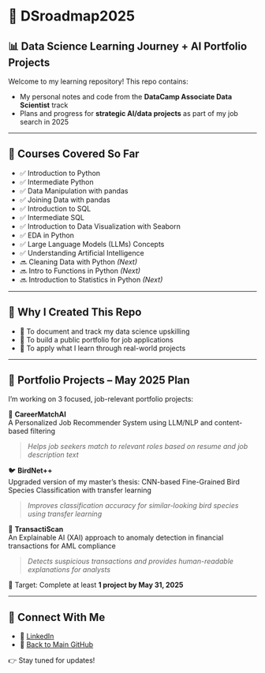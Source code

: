 # 🧭 DSroadmap2025  
## 📊 Data Science Learning Journey + AI Portfolio Projects

Welcome to my learning repository! This repo contains:

- My personal notes and code from the **DataCamp Associate Data Scientist** track  
- Plans and progress for **strategic AI/data projects** as part of my job search in 2025

---

## 🧠 Courses Covered So Far

- ✅ Introduction to Python  
- ✅ Intermediate Python  
- ✅ Data Manipulation with pandas  
- ✅ Joining Data with pandas  
- ✅ Introduction to SQL  
- ✅ Intermediate SQL  
- ✅ Introduction to Data Visualization with Seaborn  
- ✅ EDA in Python
- ✅ Large Language Models (LLMs) Concepts
- ✅ Understanding Artificial Intelligence
- 🔜 Cleaning Data with Python *(Next)*  
- 🔜 Intro to Functions in Python *(Next)*  
- 🔜 Introduction to Statistics in Python *(Next)*  

---

## 🚀 Why I Created This Repo

- 📌 To document and track my data science upskilling  
- 💼 To build a public portfolio for job applications  
- 🧪 To apply what I learn through real-world projects

---

## 💼 Portfolio Projects – May 2025 Plan

I’m working on 3 focused, job-relevant portfolio projects:

🧠 **CareerMatchAI**  
A Personalized Job Recommender System using LLM/NLP and content-based filtering  
> *Helps job seekers match to relevant roles based on resume and job description text*

🐦 **BirdNet++**  
Upgraded version of my master’s thesis: CNN-based Fine-Grained Bird Species Classification with transfer learning  
> *Improves classification accuracy for similar-looking bird species using transfer learning*

💸 **TransactiScan**  
An Explainable AI (XAI) approach to anomaly detection in financial transactions for AML compliance  
> *Detects suspicious transactions and provides human-readable explanations for analysts*

🎯 Target: Complete at least **1 project by May 31, 2025**

---

## 🔗 Connect With Me

- 💼 [LinkedIn](https://www.linkedin.com/in/nurulsabrina1910/)  
- 📁 [Back to Main GitHub](https://github.com/sabrinaMKE201073)

👉 Stay tuned for updates!
